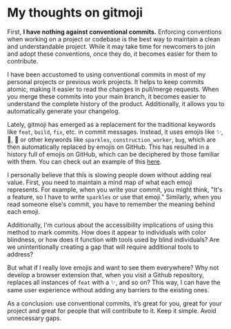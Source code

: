 # My thoughts on gitmoji

First, **I have nothing against conventional commits.** Enforcing conventions when working on a project or codebase is the best way to maintain a clean and understandable project. While it may take time for newcomers to join and adopt these conventions, once they do, it becomes easier for them to contribute.

I have been accustomed to using conventional commits in most of my personal projects or previous work projects. It helps to keep commits atomic, making it easier to read the changes in pull/merge requests. When you merge these commits into your main branch, it becomes easier to understand the complete history of the product. Additionally, it allows you to automatically generate your changelog.

Lately, gitmoji has emerged as a replacement for the traditional keywords like `feat`, `build`, `fix`, etc. in commit messages. Instead, it uses emojis like ✨, 👷, 🐛 or other keywords like `sparkles`, `construction_worker`, `bug`, which are then automatically replaced by emojis on GitHub. This has resulted in a history full of emojis on GitHub, which can be deciphered by those familiar with them. You can check out an example of this [here](https://github.com/carloscuesta/gitmoji/commits/master).

I personally believe that this is slowing people down without adding real value. First, you need to maintain a mind map of what each emoji represents. For example, when you write your commit, you might think, "It's a feature, so I have to write `sparkles` or use that emoji." Similarly, when you read someone else's commit, you have to remember the meaning behind each emoji.

Additionally, I'm curious about the accessibility implications of using this method to mark commits. How does it appear to individuals with color blindness, or how does it function with tools used by blind individuals? Are we unintentionally creating a gap that will require additional tools to address?

But what if I really love emojis and want to see them everywhere? Why not develop a browser extension that, when you visit a Github repository, replaces all instances of `feat` with a ✨, and so on? This way, I can have the same user experience without adding any barriers to the existing ones.

As a conclusion: use conventional commits, it’s great for you, great for your project and great for people that will contribute to it. Keep it simple. Avoid unnecessary gaps.

